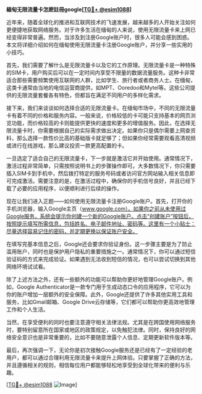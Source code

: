 **緬甸无限流量卡怎麽註冊google[[TG💪+ @esim1088](https://t.me/s/esim1088)]**

近年来，随着全球化的推进和互联网技术的飞速发展，越来越多的人开始关注如何更便捷地获取网络服务。对于许多生活在缅甸的人来说，使用无限流量卡来上网已经变得非常普遍。然而，当涉及到注册Google账户时，很多人可能会感到困惑。本文将详细介绍如何在缅甸使用无限流量卡注册Google账户，并分享一些实用的小技巧。

首先，我们需要了解什么是无限流量卡以及它的工作原理。无限流量卡是一种特殊的SIM卡，用户购买后可以在一定时间内享受不限量的数据流量服务。这种卡非常适合那些需要频繁使用互联网的人群，比如学生、旅行者或者商务人士。在缅甸，这类卡通常由当地的电信运营商提供，如MPT、Ooredoo和Mytel等。这些公司提供的无限流量套餐各有特色，但都旨在满足不同用户的多样化需求。

接下来，我们来谈谈如何选择合适的无限流量卡。在缅甸市场中，不同的无限流量卡有着不同的价格和服务内容。一般来说，价格较低的卡可能只支持基本的网页浏览功能，而价格较高的卡则能提供更快的速度和更多的增值服务。因此，在选择无限流量卡时，你需要根据自己的实际需求做出决定。如果你只是偶尔需要上网查资料，那么选择一款性价比高的基础版卡就足够了；但如果你经常需要观看高清视频或进行在线游戏，那么建议投资一款更高配置的卡。

一旦选定了适合自己的无限流量卡，下一步就是激活它并开始使用。通常情况下，激活过程非常简单，只需按照说明书上的步骤操作即可。大多数情况下，你只需要插入SIM卡到手机中，然后拨打特定的服务号码或者访问官方网站输入相关信息即可完成激活。需要注意的是，在激活过程中，确保你的手机信号良好，并且已经下载了必要的应用程序，以便顺利进行后续的操作。

现在让我们进入正题——如何使用无限流量卡注册Google账户。首先，打开你的手机浏览器，输入Google主页（www.google.com）。如果你之前从未使用过Google服务，系统会提示你创建一个新的Google账户。点击“创建账户”按钮后，按照提示填写所需信息，包括姓名、电子邮件地址、密码等。这里有一个小贴士：尽量选择容易记住的密码，并定期更换以保证账户安全。

在填写完基本信息之后，Google还会要求你验证身份。这一步骤主要是为了防止滥用账户，同时也是保护用户隐私的重要措施之一。通常情况下，你可以通过短信验证码的方式来完成验证。如果遇到无法收到短信的情况，也可以尝试切换到其他网络环境试试看。

除了上述方法之外，还有一些额外的功能可以帮助你更好地管理Google账户。例如，Google Authenticator是一款专门用于生成动态口令的应用程序，它可以为你的账户增加一层额外的安全保障。此外，Google还提供了许多其他实用工具和服务，比如Gmail邮箱、Google Drive云存储等，它们都可以帮助你更高效地管理工作和个人生活。

当然，在享受便利的同时也要注意遵守相关法律法规。尤其是在跨国使用网络服务时，要特别留意所在国家或地区的政策规定，以免触犯法律。同时，保持良好的网络安全意识也是非常重要的，比如不要随意泄露个人信息、定期更新软件版本等。

最后，再次强调一下，无论你是初次接触Google服务还是已经有了一定经验的老用户，都可以通过合理利用无限流量卡来提升上网体验。只要掌握了正确的方法，并且遵循相关的规则，相信每位用户都能够轻松地享受到全球化带来的便利与乐趣。

[[TG💪+ @esim1088](https://t.me/s/esim1088) ![Image](https://i.postimg.cc/4NQfJmqS/Snipaste-2025-05-13-00-14-12.png)]